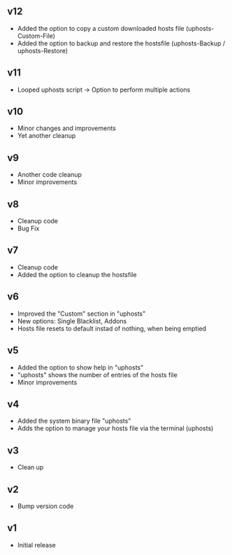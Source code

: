 ## v12
- Added the option to copy a custom downloaded hosts file (uphosts-Custom-File)
- Added the option to backup and restore the hostsfile (uphosts-Backup / uphosts-Restore)

## v11
- Looped uphosts script
  -> Option to perform multiple actions

## v10
- Minor changes and improvements
- Yet another cleanup

## v9
- Another code cleanup
- Minor improvements

## v8
- Cleanup code
- Bug Fix

## v7
- Cleanup code
- Added the option to cleanup the hostsfile

## v6
- Improved the "Custom" section in "uphosts"
- New options: Single Blacklist, Addons
- Hosts file resets to default instad of nothing, when being emptied

## v5
- Added the option to show help in "uphosts"
- "uphosts" shows the number of entries of the hosts file
- Minor improvements

## v4
- Added the system binary file "uphosts"
- Adds the option to manage your hosts file via the terminal (uphosts)

## v3
- Clean up

## v2
- Bump version code

## v1 
- Initial release
